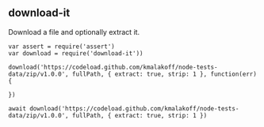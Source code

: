## download-it

Download a file and optionally extract it.

```
var assert = require('assert')
var download = require('download-it'))

download('https://codeload.github.com/kmalakoff/node-tests-data/zip/v1.0.0', fullPath, { extract: true, strip: 1 }, function(err) {

})

await download('https://codeload.github.com/kmalakoff/node-tests-data/zip/v1.0.0', fullPath, { extract: true, strip: 1 })
```

